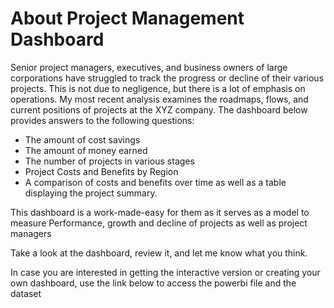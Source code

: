# About Project Management Dashboard

Senior project managers, executives, and business owners of large corporations have struggled to track the progress or decline of their various projects.
This is not due to negligence, but there is a lot of emphasis on operations. My most recent analysis examines the roadmaps, flows, and current positions of projects at the XYZ company.
The dashboard below provides answers to the following questions:
- The amount of cost savings
- The amount of money earned
- The number of projects in various stages
- Project Costs and Benefits by Region
- A comparison of costs and benefits over time
as well as a table displaying the project summary.

This dashboard is a work-made-easy for them as it serves as a model to measure Performance, growth and decline of projects as well as project managers

Take a look at the dashboard, review it, and let me know what you think.

In case you are interested in getting the interactive version or creating your own dashboard, use the link below to access the powerbi file and the dataset
